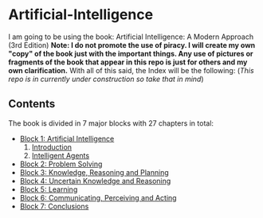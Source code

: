 # Artificial-Intelligence

I am going to be using the book: Artificial Intelligence: A Modern Approach (3rd Edition)
**Note: I do not promote the use of piracy. I will create my own "copy" of the book just with the important things. Any use of pictures or fragments of the book that appear in this repo is just for others and my own clarification.**
With all of this said, the Index will be the following: (*This repo is in currently under construction so take that in mind*)
## Contents
The book is divided in 7 major blocks with 27 chapters in total:
- [Block 1: Artificial Intelligence](Block_1_Artificial_Intelligence)
  1. [Introduction](Block_1_Artificial_Intelligence/Introduction)
  2. [Intelligent Agents](Block_1_Artificial_Intelligence/Intelligent_Agents)
- [Block 2: Problem Solving](Block_2_Problem_Solving)
- [Block 3: Knowledge, Reasoning and Planning](Block_3_Knowledge_Reasoning_And_Planning)
- [Block 4: Uncertain Knowledge and Reasoning](Block_4_Uncertain_Knowledge_And_Reasoning)
- [Block 5: Learning](Block_5_Learning)
- [Block 6: Communicating, Perceiving and Acting](Block_6_Communicating_Perceiving_And_Acting)
- [Block 7: Conclusions](Block_7_Conclusions)

